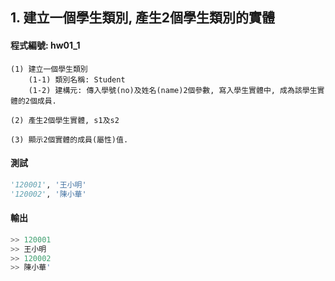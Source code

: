 ## 1. 建立一個學生類別, 產生2個學生類別的實體

#### 程式編號: hw01_1
```
(1) 建立一個學生類別
    (1-1) 類別名稱: Student
    (1-2) 建構元: 傳入學號(no)及姓名(name)2個參數, 寫入學生實體中, 成為該學生實體的2個成員.

(2) 產生2個學生實體, s1及s2

(3) 顯示2個實體的成員(屬性)值.
```

#### 測試
``` python
'120001', '王小明'
'120002', '陳小華'
```

#### 輸出
``` python
>> 120001
>> 王小明
>> 120002
>> 陳小華'
```
